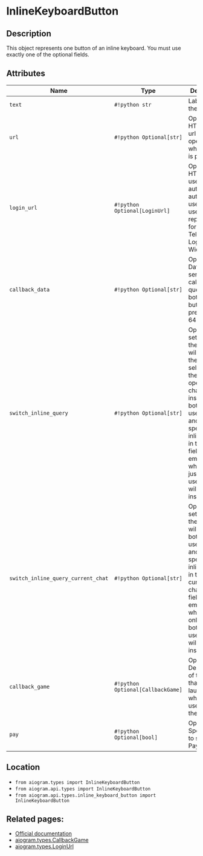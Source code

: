 # InlineKeyboardButton

## Description

This object represents one button of an inline keyboard. You must use exactly one of the optional fields.


## Attributes

| Name | Type | Description |
| - | - | - |
| `text` | `#!python str` | Label text on the button |
| `url` | `#!python Optional[str]` | Optional. HTTP or tg:// url to be opened when button is pressed |
| `login_url` | `#!python Optional[LoginUrl]` | Optional. An HTTP URL used to automatically authorize the user. Can be used as a replacement for the Telegram Login Widget. |
| `callback_data` | `#!python Optional[str]` | Optional. Data to be sent in a callback query to the bot when button is pressed, 1-64 bytes |
| `switch_inline_query` | `#!python Optional[str]` | Optional. If set, pressing the button will prompt the user to select one of their chats, open that chat and insert the bot‘s username and the specified inline query in the input field. Can be empty, in which case just the bot’s username will be inserted. |
| `switch_inline_query_current_chat` | `#!python Optional[str]` | Optional. If set, pressing the button will insert the bot‘s username and the specified inline query in the current chat's input field. Can be empty, in which case only the bot’s username will be inserted. |
| `callback_game` | `#!python Optional[CallbackGame]` | Optional. Description of the game that will be launched when the user presses the button. |
| `pay` | `#!python Optional[bool]` | Optional. Specify True, to send a Pay button. |



## Location

- `from aiogram.types import InlineKeyboardButton`
- `from aiogram.api.types import InlineKeyboardButton`
- `from aiogram.api.types.inline_keyboard_button import InlineKeyboardButton`

## Related pages:

- [Official documentation](https://core.telegram.org/bots/api#inlinekeyboardbutton)
- [aiogram.types.CallbackGame](../types/callback_game.md)
- [aiogram.types.LoginUrl](../types/login_url.md)
